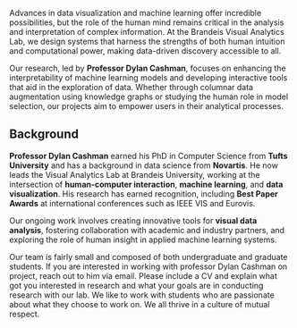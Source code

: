 Advances in data visualization and machine learning offer incredible possibilities, but the role of the human mind remains critical in the analysis and interpretation of complex information. At the Brandeis Visual Analytics Lab, we design systems that harness the strengths of both human intuition and computational power, making data-driven discovery accessible to all.

Our research, led by **Professor Dylan Cashman**, focuses on enhancing the interpretability of machine learning models and developing interactive tools that aid in the exploration of data. Whether through columnar data augmentation using knowledge graphs or studying the human role in model selection, our projects aim to empower users in their analytical processes.

## Background

<!-- <img class="right" src="" /> -->
**Professor Dylan Cashman** earned his PhD in Computer Science from **Tufts University** and has a background in data science from **Novartis**. He now leads the Visual Analytics Lab at Brandeis University, working at the intersection of **human-computer interaction**, **machine learning**, and **data visualization**. His research has earned recognition, including **Best Paper Awards** at international conferences such as IEEE VIS and Eurovis.

Our ongoing work involves creating innovative tools for **visual data analysis**, fostering collaboration with academic and industry partners, and exploring the role of human insight in applied machine learning systems.

Our team is fairly small and composed of both undergraduate and graduate students. If you are interested in working with professor Dylan Cashman on project, reach out to him via email.  Please include a CV and explain what got you interested in research and what your goals are in conducting research with our lab.  We like to work with students who are passionate about what they choose to work on.  We all thrive in a culture of mutual respect.
